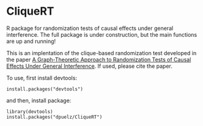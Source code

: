 # CliqueRT
R package for randomization tests of causal effects under general interference.  The full package is under construction, but the main functions are up and running!  

This is an implentation of the clique-based randomization test developed in the paper [A Graph-Theoretic Approach to Randomization Tests of Causal Effects Under General Interference](https://arxiv.org/pdf/1910.10862.pdf). If used, please cite the paper.

To use, first install devtools:
```
install.packages("devtools")
```
and then, install package:
```
library(devtools)
install.packages("dpuelz/CliqueRT")
```

